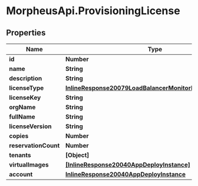 # MorpheusApi.ProvisioningLicense

## Properties

Name | Type | Description | Notes
------------ | ------------- | ------------- | -------------
**id** | **Number** |  | [optional] 
**name** | **String** |  | [optional] 
**description** | **String** |  | [optional] 
**licenseType** | [**InlineResponse20079LoadBalancerMonitorLoadBalancerType**](InlineResponse20079LoadBalancerMonitorLoadBalancerType.md) |  | [optional] 
**licenseKey** | **String** |  | [optional] 
**orgName** | **String** |  | [optional] 
**fullName** | **String** |  | [optional] 
**licenseVersion** | **String** |  | [optional] 
**copies** | **Number** |  | [optional] 
**reservationCount** | **Number** |  | [optional] 
**tenants** | **[Object]** |  | [optional] 
**virtualImages** | [**[InlineResponse20040AppDeployInstance]**](InlineResponse20040AppDeployInstance.md) |  | [optional] 
**account** | [**InlineResponse20040AppDeployInstance**](InlineResponse20040AppDeployInstance.md) |  | [optional] 



